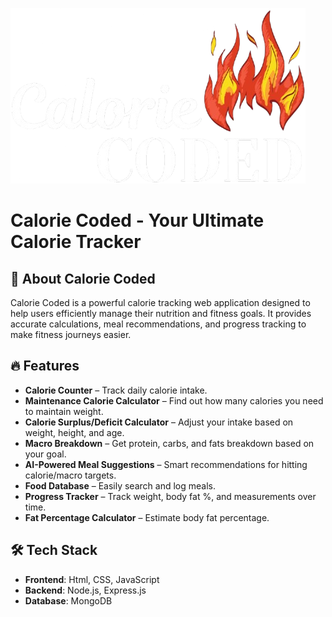 ![LOGO](views/pics/logo.png)

# Calorie Coded - Your Ultimate Calorie Tracker

## 🚀 About Calorie Coded
Calorie Coded is a powerful calorie tracking web application designed to help users efficiently manage their nutrition and fitness goals. It provides accurate calculations, meal recommendations, and progress tracking to make fitness journeys easier.

## 🔥 Features
- **Calorie Counter** – Track daily calorie intake.
- **Maintenance Calorie Calculator** – Find out how many calories you need to maintain weight.
- **Calorie Surplus/Deficit Calculator** – Adjust your intake based on weight, height, and age.
- **Macro Breakdown** – Get protein, carbs, and fats breakdown based on your goal.
- **AI-Powered Meal Suggestions** – Smart recommendations for hitting calorie/macro targets.
- **Food Database** – Easily search and log meals.
- **Progress Tracker** – Track weight, body fat %, and measurements over time.
- **Fat Percentage Calculator** – Estimate body fat percentage.

## 🛠️ Tech Stack
- **Frontend**: Html, CSS, JavaScript
- **Backend**: Node.js, Express.js  
- **Database**: MongoDB  


